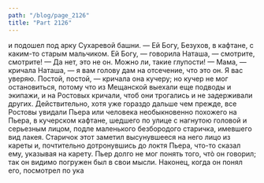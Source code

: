 ```yaml
---
path: "/blog/page_2126"
title: "Part 2126"
---
```


и подошел под арку Сухаревой башни.
— Ей Богу, Безухов, в кафтане, с каким-то старым мальчиком. Ей Богу, — говорила Наташа, — смотрите, смотрите!
— Да нет, это не он. Можно ли, такие глупости!
— Мама, — кричала Наташа, — я вам голову дам на отсечение, что это он. Я вас уверяю. Постой, постой, — кричала она кучеру; но кучер не мог остановиться, потому что из Мещанской выехали еще подводы и экипажи, и на Ростовых кричали, чтоб они трогались и не задерживали других.
Действительно, хотя уже гораздо дальше чем прежде, все Ростовы увидали Пьера или человека необыкновенно похожего на Пьера, в кучерском кафтане, шедшего по улице с нагнутою головой и серьезным лицом, подле маленького безбородого старичка, имевшего вид лакея. Старичок этот заметил высунувшееся на него лицо из кареты и, почтительно дотронувшись до локтя Пьера, что-то сказал ему, указывая на карету. Пьер долго не мог понять того, чтò он говорил; так он видимо погружен был в свои мысли. Наконец, когда он понял его, посмотрел по ука
